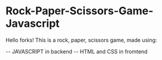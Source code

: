 # Rock-Paper-Scissors-Game-Javascript

Hello forks!
This is a rock, paper, scissors game, made using:

-- JAVASCRIPT in backend
-- HTML and CSS in fromtend
